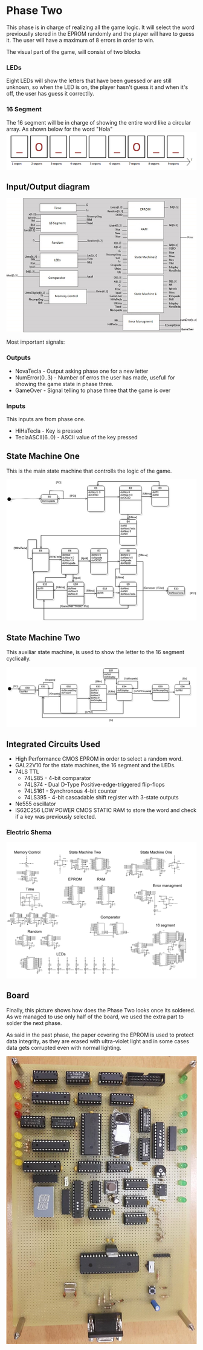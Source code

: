 
# Phase Two #

This phase is in charge of realizing all the game logic. It will select the word previouslly stored in the EPROM randomly and the player will have to guess it. The user will have a maximum of 8 errors in order to win. 

The visual part of the game, will consist of two blocks

### LEDs ###
Eight LEDs will show the letters that have been guessed or are still unknown, so when the LED is on, the player hasn't guess it and when it's off, the user has guess it correctlly.

### 16 Segment ###
The 16 segment will be in charge of showing the entire word like a circular array. As shown below for the word "Hola"
![ScreenShot](DisplayLogic.PNG)

## Input/Output diagram

![ScreenShot](Diagram.jpg)

Most important signals:
### Outputs ###
* NovaTecla  - Output asking phase one for a new letter
* NumError(0..3) - Number of erros the user has made, usefull for showing the game state in phase three.
* GameOver - Signal telling to phase three that the game is over

### Inputs ###
This inputs are from phase one.
* HiHaTecla  - Key is pressed 
* TeclaASCII(6..0)  - ASCII value of the key pressed

## State Machine One
This is the main state machine that controlls the logic of the game. 

![ScreenShot](StateMachineOne.jpg)

## State Machine Two
This auxiliar state machine, is used to show the letter to the 16 segment cyclically.

![ScreenShot](StateMachineTwo.jpg)

## Integrated Circuits Used
* High Performance CMOS EPROM in order to select a random word. 
* GAL22V10 for the state machines, the 16 segment and the LEDs.
* 74LS TTL
  * 74LS85 - 4-bit comparator
  * 74LS74 - Dual D-Type Positive-edge-triggered flip-flops
  * 74LS161 - Synchronous 4-bit counter
  * 74LS395 - 4-bit cascadable shift register with 3-state outputs
 * Ne555 oscillator
 * IS62C256 LOW POWER CMOS STATIC RAM to store the word and check if a key was previously selected.

### Electric Shema

![ScreenShot](ElectricSchemeProteus/Phase2.bmp)

## Board

Finally, this picture shows how does the Phase Two looks once its soldered. As we managed to use only half of the board, we used the extra part to solder the next phase.

As said in the past phase, the paper covering the EPROM is used to protect data integrity, as they are erased with ultra-violet light and in some cases data gets corrupted even with normal lighting.

![ScreenShot](PhaseTwo&Three.jpg)
